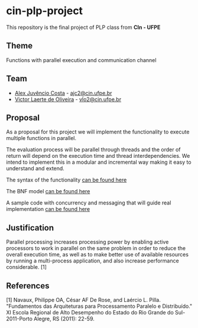 # cin-plp-project
This repository is the final project of PLP class from <b>CIn - UFPE</b>

## Theme
Functions with parallel execution and communication channel

## Team
* [Alex Juvêncio Costa](https://github.com/AlexJCosta) - [ajc2@cin.ufpe.br](ajc2@cin.ufpe.br)
* [Victor Laerte de Oliveira](https://github.com/victorlaerte) - [vlo2@cin.ufpe.br](vlo2@cin.ufpe.br)

## Proposal
As a proposal for this project we will implement the functionality to execute multiple functions in parallel.

The evaluation process will be parallel through threads and the order of return will depend on the execution time and thread interdependencies.
We intend to implement this in a modular and incremental way making it easy to understand and extend.

The syntax of the functionality [can be found here](/SINTAX.md)

The BNF model [can be found here](/BNF.md)

A sample code with concurrency and messaging that will guide real implementation [can be found here](https://github.com/victorlaerte/ichat-api)

## Justification
Parallel processing increases processing power by enabling active processors to work in parallel on the same problem in order to reduce the overall execution time, as well as to make better use of available resources by running a multi-process application, and also increase performance considerable. [1]

## References
[1] Navaux, Philippe OA, César AF De Rose, and Laércio L. Pilla. "Fundamentos das Arquiteturas para Processamento Paralelo e Distribuído." XI Escola Regional de Alto Desempenho do Estado do Rio Grande do Sul-2011-Porto Alegre, RS (2011): 22-59.
